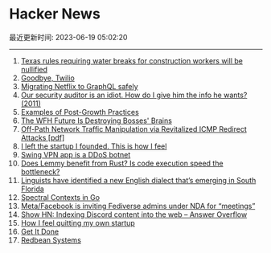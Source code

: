 # Hacker News

最近更新时间: 2023-06-19 05:02:20

--- 
1. [Texas rules requiring water breaks for construction workers will be nullified](https://www.texastribune.org/2023/06/16/texas-heat-wave-water-break-construction-workers/) 
2. [Goodbye, Twilio](https://blog.miguelgrinberg.com/post/goodbye-twilio) 
3. [Migrating Netflix to GraphQL safely](https://netflixtechblog.com/migrating-netflix-to-graphql-safely-8e1e4d4f1e72?gi=4217a3fd9c5c) 
4. [Our security auditor is an idiot. How do I give him the info he wants? (2011)](https://serverfault.com/questions/293217/our-security-auditor-is-an-idiot-how-do-i-give-him-the-information-he-wants) 
5. [Examples of Post-Growth Practices](https://postgrowthguide.notion.site/20-cases-of-Post-Growth-Practices-dd67efd4c7304df7b6a5ed59cab4ac8e) 
6. [The WFH Future Is Destroying Bosses' Brains](https://wheresyoured.at/p/the-work-from-home-future-is-destroying) 
7. [Off-Path Network Traffic Manipulation via Revitalized ICMP Redirect Attacks [pdf]](https://www.usenix.org/system/files/sec22-feng.pdf) 
8. [I left the startup I founded. This is how I feel](https://www.aquiles.me/how-it-feels-quitting-your-own-startup/) 
9. [Swing VPN app is a DDoS botnet](https://lecromee.github.io/posts/swing_vpn_ddosing_sites/) 
10. [Does Lemmy benefit from Rust? Is code execution speed the bottleneck?](https://programming.dev/post/50696) 
11. [Linguists have identified a new English dialect that’s emerging in South Florida](https://theconversation.com/linguists-have-identified-a-new-english-dialect-thats-emerging-in-south-florida-205620) 
12. [Spectral Contexts in Go](https://hypirion.com/musings/spectral-contexts-in-go) 
13. [Meta/Facebook is inviting Fediverse admins under NDA for “meetings”](https://mstdn.social/@rysiek/110548129223290575) 
14. [Show HN: Indexing Discord content into the web – Answer Overflow](https://www.answeroverflow.com/) 
15. [How I feel quitting my own startup](https://www.aquiles.me/how-it-feels-quitting-your-own-startup/) 
16. [Get It Done](https://boz.com/articles/get-it-done) 
17. [Redbean Systems](https://redbean.systems/) 

